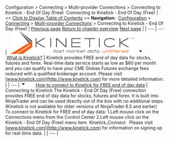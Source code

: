 ﻿
Configuration > Connecting > Multi-provider Connections > Connecting to Kinetick - End Of Day (Free) 
Connecting to Kinetick - End Of Day (Free) 
| << [Click to Display Table of Contents](connecting_to_kinetick.md) >> **Navigation:**     [Configuration](configuration-1.md) > [Connecting](connecting-1.md) > [Multi-provider Connections](multi-provider-connections-1.md) > Connecting to Kinetick - End Of Day (Free) | [Previous page](connecting-to-multi-provider-c-1.md) [Return to chapter overview](multi-provider-connections-1.md) [Next page](external_data_feed_connection-1.md) |
| --- | --- |
 
![connecting_to_kinetick_2](connecting_to_kinetick_2.png)
 
![tog_minus](tog_minus-1.gif)        [What is Kinetick?](javascript:HMToggle('toggle','WhatIsKinetick','WhatIsKinetick_ICON'))
| Kinetick provides FREE end of day data for stocks, futures and forex. Real-time data service starts as low as $60 per month and you can qualify to have your CME Globex Futures exchange fees reduced with a qualified brokerage account. Please visit [www.kinetick.com](http://www.kinetick.com) for more detailed information. |
| --- |
![tog_minus](tog_minus-1.gif)        [How to connect to Kinetick for FREE end of day data](javascript:HMToggle('toggle','HowToConnectToKinetickForFreeEndOfDayData','HowToConnectToKinetickForFreeEndOfDayData_ICON'))
| Connecting to Kinetick The Kinetick - End Of Day (Free) connection provides FREE end of day data for stocks, futures and forex. It is built into NinjaTrader and can be used directly out of the box with no additional steps. (Kinetick is not available for older versions of NinjaTrader 6.5 and earlier)   To connect to Kinetick for FREE end of day data: 1.Left mouse click on the Connections menu from the Control Center 2.Left mouse click on the Kinetick - End Of Day (Free) menu item  Kinetick_Connect   Please visit [www.kinetick.com](http://www.kinetick.com) for information on signing up for real-time data. |
| --- |
